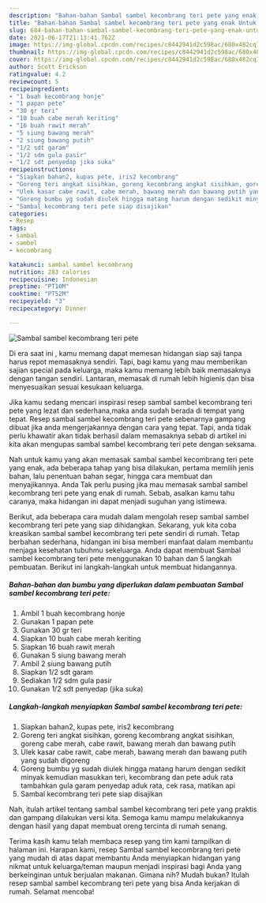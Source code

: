 ```yaml
---
description: "Bahan-bahan Sambal sambel kecombrang teri pete yang enak Untuk Jualan"
title: "Bahan-bahan Sambal sambel kecombrang teri pete yang enak Untuk Jualan"
slug: 684-bahan-bahan-sambal-sambel-kecombrang-teri-pete-yang-enak-untuk-jualan
date: 2021-06-17T21:13:41.762Z
image: https://img-global.cpcdn.com/recipes/c8442941d2c598ac/680x482cq70/sambal-sambel-kecombrang-teri-pete-foto-resep-utama.jpg
thumbnail: https://img-global.cpcdn.com/recipes/c8442941d2c598ac/680x482cq70/sambal-sambel-kecombrang-teri-pete-foto-resep-utama.jpg
cover: https://img-global.cpcdn.com/recipes/c8442941d2c598ac/680x482cq70/sambal-sambel-kecombrang-teri-pete-foto-resep-utama.jpg
author: Scott Erickson
ratingvalue: 4.2
reviewcount: 5
recipeingredient:
- "1 buah kecombrang honje"
- "1 papan pete"
- "30 gr teri"
- "10 buah cabe merah keriting"
- "16 buah rawit merah"
- "5 siung bawang merah"
- "2 siung bawang putih"
- "1/2 sdt garam"
- "1/2 sdm gula pasir"
- "1/2 sdt penyedap jika suka"
recipeinstructions:
- "Siapkan bahan2, kupas pete, iris2 kecombrang"
- "Goreng teri angkat sisihkan, goreng kecombrang angkat sisihkan, goreng cabe merah, cabe rawit, bawang merah dan bawang putih"
- "Ulek kasar cabe rawit, cabe merah, bawang merah dan bawang putih yang sudah digoreng"
- "Goreng bumbu yg sudah diulek hingga matang harum dengan sedikit minyak kemudian masukkan teri, kecombrang dan pete aduk rata tambahkan gula garam penyedap aduk rata, cek rasa, matikan api"
- "Sambal kecombrang teri pete siap disajikan"
categories:
- Resep
tags:
- sambal
- sambel
- kecombrang

katakunci: sambal sambel kecombrang 
nutrition: 283 calories
recipecuisine: Indonesian
preptime: "PT10M"
cooktime: "PT52M"
recipeyield: "3"
recipecategory: Dinner

---
```



![Sambal sambel kecombrang teri pete](https://img-global.cpcdn.com/recipes/c8442941d2c598ac/680x482cq70/sambal-sambel-kecombrang-teri-pete-foto-resep-utama.jpg)

Di era  saat ini , kamu memang dapat memesan hidangan siap saji tanpa harus repot memasaknya sendiri. Tapi, bagi kamu yang mau memberikan sajian special pada keluarga, maka kamu memang lebih baik memasaknya dengan tangan sendiri. Lantaran, memasak di rumah lebih higienis dan bisa menyesuaikan sesuai kesukaan keluarga.

Jika kamu sedang mencari inspirasi resep sambal sambel kecombrang teri pete yang lezat dan sederhana,maka anda sudah berada di tempat yang tepat. Resep sambal sambel kecombrang teri pete  sebenarnya gampang dibuat jika anda mengerjakannya dengan cara yang tepat. Tapi, anda tidak perlu khawatir akan tidak berhasil dalam memasaknya 
sebab di artikel ini kita akan mengupas sambal sambel kecombrang teri pete dengan seksama.  



Nah untuk kamu yang akan memasak sambal sambel kecombrang teri pete yang enak, ada beberapa tahap yang bisa dilakukan, pertama memilih jenis bahan, lalu penentuan bahan segar, hingga cara membuat dan menyajikannya. Anda Tak perlu pusing jika mau memasak sambal sambel kecombrang teri pete yang enak di rumah. Sebab, asalkan kamu  tahu caranya, maka hidangan ini dapat menjadi suguhan yang istimewa.

Berikut, ada beberapa cara mudah dalam mengolah resep sambal sambel kecombrang teri pete yang siap dihidangkan. Sekarang, yuk kita coba kreasikan sambal sambel kecombrang teri pete sendiri di rumah. Tetap berbahan sederhana, hidangan ini bisa memberi manfaat dalam membantu menjaga kesehatan tubuhmu sekeluarga. Anda dapat membuat Sambal sambel kecombrang teri pete menggunakan 10 bahan dan 5 langkah pembuatan. Berikut ini langkah-langkah untuk membuat hidangannya.

<!--inarticleads1-->

##### Bahan-bahan dan bumbu yang diperlukan dalam pembuatan Sambal sambel kecombrang teri pete:

1. Ambil 1 buah kecombrang honje
1. Gunakan 1 papan pete
1. Gunakan 30 gr teri
1. Siapkan 10 buah cabe merah keriting
1. Siapkan 16 buah rawit merah
1. Gunakan 5 siung bawang merah
1. Ambil 2 siung bawang putih
1. Siapkan 1/2 sdt garam
1. Sediakan 1/2 sdm gula pasir
1. Gunakan 1/2 sdt penyedap (jika suka)




<!--inarticleads2-->

##### Langkah-langkah menyiapkan Sambal sambel kecombrang teri pete:

1. Siapkan bahan2, kupas pete, iris2 kecombrang
1. Goreng teri angkat sisihkan, goreng kecombrang angkat sisihkan, goreng cabe merah, cabe rawit, bawang merah dan bawang putih
1. Ulek kasar cabe rawit, cabe merah, bawang merah dan bawang putih yang sudah digoreng
1. Goreng bumbu yg sudah diulek hingga matang harum dengan sedikit minyak kemudian masukkan teri, kecombrang dan pete aduk rata tambahkan gula garam penyedap aduk rata, cek rasa, matikan api
1. Sambal kecombrang teri pete siap disajikan




Nah, itulah artikel tentang  sambal sambel kecombrang teri pete  yang praktis dan gampang dilakukan versi kita. Semoga kamu mampu melakukannya dengan hasil yang dapat membuat oreng tercinta di rumah senang. 

Terima kasih kamu telah membaca resep yang tim kami tampilkan di halaman ini. Harapan kami, resep  Sambal sambel kecombrang teri pete yang mudah di atas dapat membantu Anda menyiapkan hidangan yang nikmat untuk keluarga/teman maupun menjadi inspirasi bagi Anda yang berkeinginan untuk berjualan makanan. Gimana nih? Mudah bukan? Itulah resep sambal sambel kecombrang teri pete yang bisa Anda kerjakan di rumah. Selamat mencoba!

